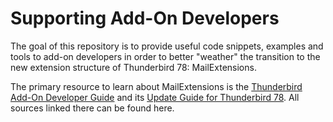 # Supporting Add-On Developers

The goal of this repository is to provide useful code snippets, examples and tools to add-on developers in order to better "weather" the transition to the new extension structure of Thunderbird 78: MailExtensions.

The primary resource to learn about MailExtensions is the [Thunderbird Add-On Developer Guide](https://developer.thunderbird.net/add-ons/about-add-ons) and its [Update Guide for Thunderbird 78](https://developer.thunderbird.net/add-ons/updating/tb78). All sources linked there can be found here.
